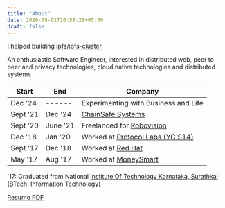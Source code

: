 ```yaml
---
title: "About"
date: 2020-08-01T10:58:28+05:30
draft: false
---
```


I helped building [ipfs/ipfs-cluster](https://github.com/ipfs/ipfs-cluster)

An enthusiastic Software Engineer, interested in distributed web, peer to peer and privacy technologies, cloud native technologies and distributed systems

| Start | End | Company |
| --------------- | --------------- | ----------- |
| Dec '24 | ------| Experimenting with Business and Life|
| Sept '21 | Dec '24| [ChainSafe Systems](https://chainsafe.io/) |
| Sept '20 | June '21| Freelanced for [Robovision](https://robovision.ai/) |
| Dec '18 | Jan '20 | Worked at [Protocol Labs (YC S14)](https://protocol.ai/) |
| Sept '17 | Dec '18 | Worked at [Red Hat](https://www.redhat.com/en)           |
| May '17 | Aug '17 | Worked at [MoneySmart](https://www.moneysmart.co.in/) |

'17: Graduated from National [Institute Of Technology Karnataka, Surathkal](https://www.nitk.ac.in/) (BTech: Information Technology)

[Resume PDF](/pdfs/kishan_sagathiya.pdf)